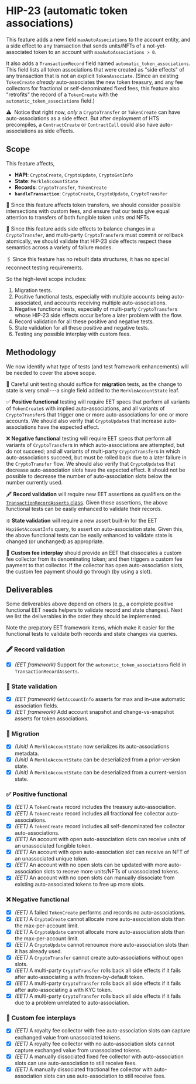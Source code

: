 # HIP-23 (automatic token associations)

This feature adds a new field `maxAutoAssociations` to the account entity, and a
side effect to any transaction that sends units/NFTs of a not-yet-associated token
to an account with `maxAutoAssociations > 0`.

It also adds a `TransactionRecord` field named `automatic_token_associations`.
This field lists all token associations that were created as "side effects" of
any transaction that is not an explicit `TokenAssociate`. (Since an existing
`TokenCreate` _already_ auto-associates the new token treasury, and any fee
collectors for fractional or self-denominated fixed fees, this feature also
"retrofits" the record of a `TokenCreate` with the `automatic_token_associations`
field.)

:warning:&nbsp; Notice that right now, _only_ a `CryptoTransfer` or `TokenCreate`
can have auto-associations as a side effect. But after deployment of HTS precompiles,
a `ContractCreate` or `ContractCall` could also have auto-associations as side effects.

## Scope

This feature affects,
- **HAPI**: `CryptoCreate`, `CryptoUpdate`, `CryptoGetInfo`
- **State**: `MerkleAccountState`
- **Records**: `CryptoTransfer`, `TokenCreate`
- **`handleTransaction`**: `CryptoCreate`, `CryptoUpdate`, `CryptoTransfer`

:small_blue_diamond:&nbsp;Since this feature affects token transfers, we should
consider possible intersections with custom fees, and ensure that our tests give
equal attention to transfers of both fungible token units _and_ NFTs.

:currency_exchange:&nbsp;Since this feature adds side effects to balance changes
in a `CryptoTransfer`, and multi-party `CryptoTransfer`s must commit or rollback
atomically, we should validate that HIP-23 side effects respect these semantics
across a variety of failure modes.

:paperclips:&nbsp;Since this feature has no rebuilt data structures, it has
no special reconnect testing requirements.

So the high-level scope includes:
1. Migration tests.
2. Positive functional tests, especially with multiple accounts being
auto-associated, and accounts receiving multiple auto-associations.
3. Negative functional tests, especially of multi-party `CryptoTransfer`s
whose HIP-23 side effects occur before a later problem with the flow.
4. Record validation for all these positive and negative tests.
5. State validation for all these positive and negative tests.
6. Testing any possible interplay with custom fees.

## Methodology

We now identify what type of tests (and test framework enhancements) will
be needed to cover the above scope.

:cactus:&nbsp;Careful unit testing should suffice for **migration** tests, as
the change to state is very small---a single field added to the
`MerkleAccountState` leaf.

:white_check_mark:&nbsp;**Positive functional** testing will require EET specs
that perform all variants of `TokenCreate`s with implied auto-associations, and
all variants of `CryptoTransfer`s that trigger one or more auto-associations for
one or more accounts.  We should also verify that `CryptoUpdate`s that increase
auto-associations have the expected effect.

:x:&nbsp;**Negative functional** testing will require EET specs that perform all
variants of `CryptoTransfer`s in which auto-associations are attempted, but do
not succeed; and all variants of multi-party `CryptoTransfer`s in which
auto-associations succeed, but must be rolled back due to a later failure in the
`CryptoTransfer` flow. We should also verify that `CryptoUpdate`s that decrease
auto-association slots have the expected effect. It should not be possible to
decrease the number of auto-association slots below the number currently used.

:fountain_pen:&nbsp;**Record validation** will require new EET assertions as
qualifiers on the [`TransactionRecordAsserts` class](https://github.com/hashgraph/hedera-services/blob/master/test-clients/src/main/java/com/hedera/services/bdd/spec/assertions/TransactionRecordAsserts.java#L43). Given these assertions,
the above functional tests can be easily enhanced to validate their records.

:sparkle:&nbsp;**State validation** will require a new assert built-in for the
EET `HapiGetAccountInfo` query, to assert on auto-association state. Given this,
the above functional tests can be easily enhanced to validate state is
changed (or unchanged) as appropriate.

:receipt:&nbsp;**Custom fee interplay** should provide an EET that dissociates
a custom fee collector from its denominating token; and then triggers a custom
fee payment to that collector. If the collector has open auto-association slots,
the custom fee payment should go through (by using a slot).

## Deliverables

Some deliverables above depend on others (e.g., a complete positive functional
EET needs helpers to validate record and state changes). Next we list the
deliverables in the order they should be implemented.

Note the prepatory EET framework items, which make it easier for the functional
tests to validate both records and state changes via queries.

### :fountain_pen:&nbsp;Record validation

- [x] _(EET framework)_ Support for the `automatic_token_associations` field in `TransactionRecordAsserts`.

### :ice_cube:&nbsp;State validation

- [x] _(EET framework)_ `GetAccountInfo` asserts for max and in-use automatic association fields.
- [x] _(EET framework)_ Add account snapshot and change-vs-snapshot asserts for token associations.

### :cactus:&nbsp;Migration

- [x] _(Unit)_ A `MerkleAccountState` now serializes its auto-associations metadata.
- [x] _(Unit)_ A `MerkleAccountState` can be deserialized from a prior-version state.
- [x] _(Unit)_ A `MerkleAccountState` can be deserialized from a current-version state.

### :white_check_mark:&nbsp;Positive functional

- [x] _(EET)_ A `TokenCreate` record includes the treasury auto-association.
- [x] _(EET)_ A `TokenCreate` record includes all fractional fee collector auto-associations.
- [x] _(EET)_ A `TokenCreate` record includes all self-denominated fee collector auto-associations.
- [x] _(EET)_ An account with open auto-association slots can receive units of an unassociated fungible token.
- [x] _(EET)_ An account with open auto-association slot can receive an NFT of an unassociated unique token.
- [x] _(EET)_ An account with no open slots can be updated with more auto-association slots to receve more units/NFTs of unassociated tokens.
- [x] _(EET)_ An account with no open slots can manually dissociate from existing auto-associated tokens to free up more slots.

### :x:&nbsp;Negative functional

- [x] _(EET)_ A failed `TokenCreate` performs and records no auto-associations.
- [x] _(EET)_ A `CryptoCreate` cannot allocate more auto-association slots than the max-per-account limit.
- [x] _(EET)_ A `CryptoUpdate` cannot allocate more auto-association slots than the max-per-account limit.
- [x] _(EET)_ A `CryptoUpdate` cannot renounce more auto-association slots than it has already used.
- [x] _(EET)_ A `CryptoTransfer` cannot create auto-associations without open slots.
- [x] _(EET)_ A multi-party `CryptoTransfer` rolls back all side effects if it fails after auto-associating a with frozen-by-default token.
- [x] _(EET)_ A multi-party `CryptoTransfer` rolls back all side effects if it fails after auto-associating a with KYC token.
- [x] _(EET)_ A multi-party `CryptoTransfer` rolls back all side effects if it fails due to a problem unrelated to auto-association.

### :receipt:&nbsp;Custom fee interplays

- [x] _(EET)_ A royalty fee collector with free auto-association slots can capture exchanged value from unassociated tokens.
- [x] _(EET)_ A royalty fee collector with no auto-association slots cannot capture exchanged value from unassociated tokens.
- [x] _(EET)_ A manually dissociated fixed fee collector with auto-association slots can use auto-association to still receive fees.
- [x] _(EET)_ A manually dissociated fractional fee collector with auto-association slots can use auto-association to still receive fees.

